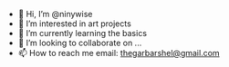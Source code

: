 - 👋 Hi, I’m @ninywise
- 👀 I’m interested in art projects
- 🌱 I’m currently learning the basics
- 💞️ I’m looking to collaborate on ...
- 📫 How to reach me email: thegarbarshel@gmail.com

<!---
ninywise/ninywise is a ✨ special ✨ repository because its `README.md` (this file) appears on your GitHub profile.
You can click the Preview link to take a look at your changes.
--->
